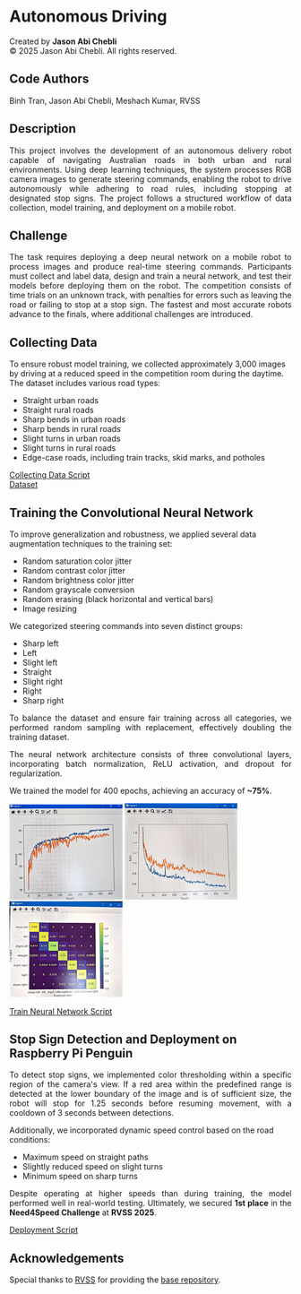 # Autonomous Driving

Created by **Jason Abi Chebli**  
© 2025 Jason Abi Chebli. All rights reserved.

## Code Authors
Binh Tran, Jason Abi Chebli, Meshach Kumar, RVSS

## Description
<div style="text-align: justify;">This project involves the development of an autonomous delivery robot capable of navigating Australian roads in both urban and rural environments. Using deep learning techniques, the system processes RGB camera images to generate steering commands, enabling the robot to drive autonomously while adhering to road rules, including stopping at designated stop signs. The project follows a structured workflow of data collection, model training, and deployment on a mobile robot.</div>

## Challenge
<div style="text-align: justify;">The task requires deploying a deep neural network on a mobile robot to process images and produce real-time steering commands. Participants must collect and label data, design and train a neural network, and test their models before deploying them on the robot. The competition consists of time trials on an unknown track, with penalties for errors such as leaving the road or failing to stop at a stop sign. The fastest and most accurate robots advance to the finals, where additional challenges are introduced.</div>

## Collecting Data
To ensure robust model training, we collected approximately 3,000 images by driving at a reduced speed in the competition room during the daytime. The dataset includes various road types:
- Straight urban roads
- Straight rural roads
- Sharp bends in urban roads
- Sharp bends in rural roads
- Slight turns in urban roads
- Slight turns in rural roads
- Edge-case roads, including train tracks, skid marks, and potholes

[Collecting Data Script](https://github.com/jabichebli/autonomousDriving/blob/main/scripts/collect.py)  
[Dataset](https://github.com/jabichebli/autonomousDriving/tree/main/data)

## Training the Convolutional Neural Network
To improve generalization and robustness, we applied several data augmentation techniques to the training set:
- Random saturation color jitter
- Random contrast color jitter
- Random brightness color jitter
- Random grayscale conversion
- Random erasing (black horizontal and vertical bars)
- Image resizing

We categorized steering commands into seven distinct groups:
- Sharp left
- Left
- Slight left
- Straight
- Slight right
- Right
- Sharp right

<div style="text-align: justify;">
To balance the dataset and ensure fair training across all categories, we performed random sampling with replacement, effectively doubling the training dataset.

The neural network architecture consists of three convolutional layers, incorporating batch normalization, ReLU activation, and dropout for regularization.

We trained the model for 400 epochs, achieving an accuracy of **~75%**. 
</div>

<img src="https://raw.githubusercontent.com/jabichebli/autonomousDriving/main/results/Accuracy_Curve.jpg" width="40%"> <img src="https://raw.githubusercontent.com/jabichebli/autonomousDriving/main/results/Loss_Curve.jpg" width="40%">
<img src="https://raw.githubusercontent.com/jabichebli/autonomousDriving/main/results/Confusion_Matrix.jpg" width="40%">


[Train Neural Network Script](https://github.com/jabichebli/autonomousDriving/blob/main/scripts/train_net.py)

## Stop Sign Detection and Deployment on Raspberry Pi Penguin
<div style="text-align: justify;">To detect stop signs, we implemented color thresholding within a specific region of the camera's view. If a red area within the predefined range is detected at the lower boundary of the image and is of sufficient size, the robot will stop for 1.25 seconds before resuming movement, with a cooldown of 3 seconds between detections. </div>

Additionally, we incorporated dynamic speed control based on the road conditions:
- Maximum speed on straight paths
- Slightly reduced speed on slight turns
- Minimum speed on sharp turns

<div style="text-align: justify;">Despite operating at higher speeds than during training, the model performed well in real-world testing. Ultimately, we secured <strong>1st place</strong> in the <strong>Need4Speed Challenge</strong> at <strong>RVSS 2025</strong>.</div>


[Deployment Script](https://github.com/jabichebli/autonomousDriving/blob/main/scripts/deploy.py)

## Acknowledgements
Special thanks to [RVSS](https://www.rvss.org.au/) for providing the [base repository](https://github.com/rvss-australia/RVSS_Need4Speed).
